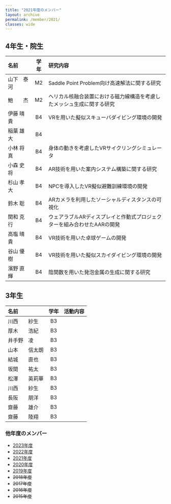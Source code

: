```yaml
---
title: "2021年度のメンバー"
layout: archive
permalink: /member/2021/
classes: wide
---
```


## 4年生・院生

| 名前       | 学年  | 研究内容                                                                |
| :--------- | :---: | :---------------------------------------------------------------------- |
| 山下　泰河 |  M2   | Saddle Point Problem向け高速解法に関する研究                            |
| 鮑　　杰   |  M2   | ヘリカル核融合装置における磁力線構造を考慮したメッシュ生成に関する研究  |
| 伊藤 晴貴  |  B4   | VRを用いた擬似スキューバダイビング環境の開発                            |
| 稲葉 雄大  |  B4   |                                                                         |
| 小林 将真  |  B4   | 身体の動きを考慮したVRサイクリングシミュレータ                          |
| 小森 史将  |  B4   | AR技術を用いた案内システム構築に関する研究                              |
| 杉山 孝大  |  B4   | NPCを導入したVR擬似避難訓練環境の開発                                   |
| 鈴木 聡    |  B4   | ARカメラを利用したソーシャルディスタンスの可視化                        |
| 関和 克行  |  B4   | ウェアラブルARディスプレイと作動式プロジェクターを組み合わせたAARの開発 |
| 高塩 晴貴  |  B4   | VR技術を用いた卓球ゲームの開発                                          |
| 谷山 優樹  |  B4   | VR技術を用いた擬似スカイダイビング環境の開発                            |
| 濱野 直輝  |  B4   | 陰関数を用いた発泡金属の生成に関する研究                                |

## 3年生

| 名前           | 学年  | 活動内容 |
| :------------- | :---: | :------- |
| 川西　　紗生   |  B3   |          |
| 厚木　　浩紀   |  B3   |          |
| 井手野　凌     |  B3   |          |
| 山本　　信太朗 |  B3   |          |
| 結城　　直也   |  B3   |          |
| 坂間　　祐太   |  B3   |          |
| 松澤　　英莉華 |  B3   |          |
| 川西　　紗生   |  B3   |          |
| 長阪　　朋洋   |  B3   |          |
| 齋藤　　雄介   |  B3   |          |
| 齋藤　　陸翔   |  B3   |          |

### 他年度のメンバー
- [2023年度](/member/2023/)
- [2022年度](/member/2022/)
- [2021年度](/member/2021/)
- [2020年度](/member/2020/)
- [2019年度](/member/2019/)
- ~~2018年度~~
- ~~2017年度~~
- ~~2016年度~~
- ~~2015年度~~